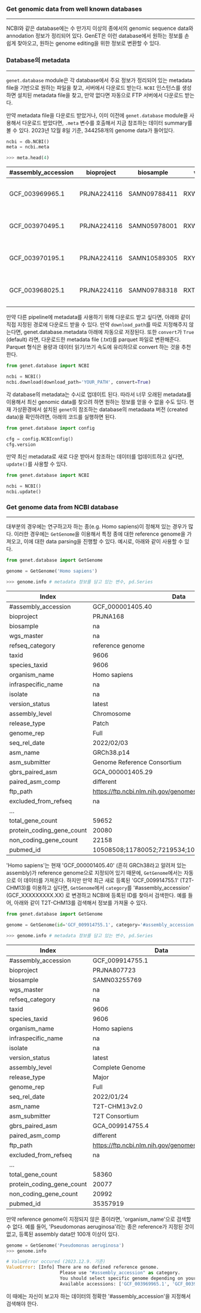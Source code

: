 
### Get genomic data from well known databases
---
NCBI와 같은 database에는 수 만가지 이상의 종에서의 genomic sequence data와 annodation 정보가 정리되어 있다. GenET은 이런 database에서 원하는 정보를 손 쉽게 찾아오고, 원하는 genome editing을 위한 정보로 변환할 수 있다. 

### Database의 metadata
--- 
`genet.database` module은 각 database에서 주요 정보가 정리되어 있는 metadata file을 기반으로 원하는 파일을 찾고, 서버에서 다운로드 받는다. `NCBI` 인스턴스를 생성하면 설치된 metadata file을 찾고, 만약 없다면 자동으로 FTP 서버에서 다운로드 받는다. 

만약 metadata file을 다운로드 받았거나, 이미 이전에 `genet.database` module을 사용해서 다운로드 받았다면, `.meta` 변수를 호출해서 지금 참조하는 데이터 summary를 볼 수 있다. 2023년 12월 8일 기준, 344258개의 genome data가 들어있다. 

```python
ncbi = db.NCBI()
meta = ncbi.meta

>>> meta.head(4)
```

| #assembly_accession | bioproject  | biosample    | wgs_master     | refseq_category | taxid   | species_taxid | organism_name           | infraspecific_name | isolate | ... | replicon_count | scaffold_count | contig_count | annotation_provider | annotation_name                                   | annotation_date | total_gene_count | protein_coding_gene_count | non_coding_gene_count | pubmed_id |
| ------------------- | ----------- | ------------ | -------------- | --------------- | ------- | ------------- | ----------------------- | ------------------ | ------- | --- | -------------- | -------------- | ------------ | ------------------- | ------------------------------------------------- | --------------- | ---------------- | ------------------------- | --------------------- | --------- |
| GCF_003969965.1     | PRJNA224116 | SAMN09788411 | RXWR00000000.1 | na              | 287     | 287           | Pseudomonas aeruginosa  | strain=MRSN11281   | na      | ... | 0              | 48             | 48           | NCBI RefSeq         | NCBI Prokaryotic Genome Annotation Pipeline (P... | #######         | 5925             | 5797                      | 65                    | na        |
| GCF_003970495.1     | PRJNA224116 | SAMN05978001 | RXWW00000000.1 | na              | 45972   | 45972         | Staphylococcus pasteuri | strain=DSM 10656   | na      | ... | 0              | 93             | 93           | NCBI RefSeq         | NCBI Prokaryotic Genome Annotation Pipeline (P... | #######         | 2456             | 2341                      | 68                    | na        |
| GCF_003970195.1     | PRJNA224116 | SAMN10589305 | RXYG00000000.1 | na              | 2496849 | 2496849       | Pseudomonas sp. C 49-2  | strain=C 49-2      | na      | ... | 0              | 41             | 41           | NCBI RefSeq         | NCBI Prokaryotic Genome Annotation Pipeline (P... | #######         | 5896             | 5771                      | 62                    | na        |
| GCF_003968025.1     | PRJNA224116 | SAMN09788318 | RXTA00000000.1 | na              | 287     | 287           | Pseudomonas aeruginosa  | strain=MRSN8915    | na      | ... | 0              | 329            | 329          | NCBI RefSeq         | NCBI Prokaryotic Genome Annotation Pipeline (P... | #######         | 6851             | 6597                      | 59                    | na        |


만약 다른 pipeline에 metadata를 사용하기 위해 다운로드 받고 싶다면, 아래와 같이 직접 지정된 경로에 다운로드 받을 수 있다. 만약 `download_path`를 따로 지정해주지 않는다면, genet.database.metadata 아래에 자동으로 저장된다. 또한 `convert`가 `True` (default) 라면, 다운로드한 metadata file (.txt)를 parquet 파일로 변환해준다. Parquet 형식은 용량과 데이터 읽기/쓰기 속도에 유리하므로 convert 하는 것을 추천한다. 
```python
from genet.database import NCBI

ncbi = NCBI()
ncbi.download(download_path='YOUR_PATH', convert=True)
```

각 database의 metadata는 수시로 업데이트 된다. 따라서 너무 오래된 metadata를 이용해서 최신 genomic data를 찾으려 하면 원하는 정보를 얻을 수 없을 수도 있다. 현재 가상환경에서 설치된 `genet`이 참조하는 database의 metadaata 버전 (created data)을 확인하려면, 아래의 코드를 실행하면 된다.

```python
from genet.database import config

cfg = config.NCBIconfig()
cfg.version
```

만약 최신 metadata로 새로 다운 받아서 참조하는 데이터를 업데이트하고 싶다면, `update()`를 사용할 수 있다. 

```python
from genet.database import NCBI

ncbi = NCBI()
ncbi.update()
```


### Get genome data from NCBI database
---
대부분의 경우에는 연구하고자 하는 종(e.g. Homo sapiens)이 정해져 있는 경우가 많다. 이러한 경우에는 `GetGenome`을 이용해서 특정 종에 대한 reference genome을 가져오고, 이에 대한 data parsing을 진행할 수 있다. 예시로, 아래와 같이 사용할 수 있다. 

```python
from genet.database import GetGenome

genome = GetGenome('Homo sapiens')

>>> genome.info # metadata 정보를 담고 있는 변수, pd.Series
```

| Index                     | Data                                              |
| ------------------------- | ------------------------------------------------- |
| #assembly_accession       | GCF_000001405.40                                  |
| bioproject                | PRJNA168                                          |
| biosample                 | na                                                |
| wgs_master                | na                                                |
| refseq_category           | reference genome                                  |
| taxid                     | 9606                                              |
| species_taxid             | 9606                                              |
| organism_name             | Homo sapiens                                      |
| infraspecific_name        | na                                                |
| isolate                   | na                                                |
| version_status            | latest                                            |
| assembly_level            | Chromosome                                        |
| release_type              | Patch                                             |
| genome_rep                | Full                                              |
| seq_rel_date              | 2022/02/03                                        |
| asm_name                  | GRCh38.p14                                        |
| asm_submitter             | Genome Reference Consortium                       |
| gbrs_paired_asm           | GCA_000001405.29                                  |
| paired_asm_comp           | different                                         |
| ftp_path                  | https://ftp.ncbi.nlm.nih.gov/genomes/all/GCF/0... |
| excluded_from_refseq      | na                                                |  
| …                         |                                                   |
| total_gene_count          | 59652                                             |
| protein_coding_gene_count | 20080                                             |
| non_coding_gene_count     | 22158                                             |
| pubmed_id                 | 10508508;11780052;7219534;10830953;15496913;12…   |

'Homo sapiens'는 현재 'GCF_000001405.40' (흔히 GRCh38라고 알려져 있는 assembly)가 reference genome으로 지정되어 있기 때문에, `GetGenome`에서는 자동으로 이 데이터를 가져온다. 
하지만 만약 최근 새로 등록된 'GCF_009914755.1' (T2T-CHM13)를 이용하고 싶다면, `GetGenome`에서 `category`를 '#assembly_accession' (GCF_XXXXXXXXX.XX) 로 변경하고 NCBI에 등록된 ID를 찾아서 검색한다. 예를 들어, 아래와 같이 T2T-CHM13를 검색해서 정보를 가져올 수 있다. 

```python
from genet.database import GetGenome

genome = GetGenome(id='GCF_009914755.1', category='#assembly_accession')

>>> genome.info # metadata 정보를 담고 있는 변수, pd.Series
```

| Index                     | Data                                              |
| ------------------------- | ------------------------------------------------- |
| #assembly_accession       | GCF_009914755.1                                   |
| bioproject                | PRJNA807723                                       |
| biosample                 | SAMN03255769                                      |
| wgs_master                | na                                                |
| refseq_category           | na                                                |
| taxid                     | 9606                                              |
| species_taxid             | 9606                                              |
| organism_name             | Homo sapiens                                      |
| infraspecific_name        | na                                                |
| isolate                   | na                                                |
| version_status            | latest                                            |
| assembly_level            | Complete Genome                                   |
| release_type              | Major                                             |
| genome_rep                | Full                                              |
| seq_rel_date              | 2022/01/24                                        |
| asm_name                  | T2T-CHM13v2.0                                     |
| asm_submitter             | T2T Consortium                                    |
| gbrs_paired_asm           | GCA_009914755.4                                   |
| paired_asm_comp           | different                                         |
| ftp_path                  | https://ftp.ncbi.nlm.nih.gov/genomes/all/GCF/0... |
| excluded_from_refseq      | na                                                |  
| …                         |                                                   |
| total_gene_count          | 58360                                             |
| protein_coding_gene_count | 20077                                             |
| non_coding_gene_count     | 20992                                             |
| pubmed_id                 | 35357919                                          |

만약 reference genome이 지정되지 않은 종이라면, 'organism_name'으로 검색할 수 없다. 예를 들어, 'Pseudomonas aeruginosa'라는 종은 reference가 지정된 것이 없고, 등록된 assembly data만 100개 이상이 있다. 

```python
genome = GetGenome('Pseudomonas aeruginosa')
>>> genome.info

# ValueError occured (2023.12.9. 기준)
ValueError: [Info] There are no defined reference genome. 
                    Please use "#assembly_accession" as category.
                    You should select specific genome depending on your research purpose.
                    Available accessions: ['GCF_003969965.1', 'GCF_003968025.1', ... ]
```

이 때에는 자신이 보고자 하는 데이터의 정확한 '#assembly_accession'을 지정해서 검색해야 한다. 



